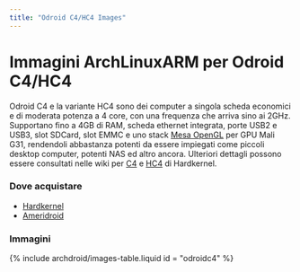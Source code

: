 ```yaml
---
title: "Odroid C4/HC4 Images"
---
```


# Immagini ArchLinuxARM per Odroid C4/HC4

Odroid C4 e la variante HC4 sono dei computer a singola scheda economici e
di moderata potenza a 4 core, con una frequenza che arriva sino ai 2GHz.
Supportano fino a 4GB di RAM, scheda ethernet integrata, porte USB2 e USB3,
slot SDCard, slot EMMC e uno stack [Mesa OpenGL] per GPU Mali G31, rendendoli
abbastanza potenti da essere impiegati come piccoli desktop computer,
potenti NAS ed altro ancora. Ulteriori dettagli possono essere consultati
nelle wiki per [C4] e [HC4] di Hardkernel.

### Dove acquistare

* [Hardkernel]
* [Ameridroid]

### Immagini

{% include archdroid/images-table.liquid id = "odroidc4" %}

[Ameridroid]:  https://www.ameridroid.com/
[Hardkernel]:  https://www.hardkernel.com/
[C4]:          https://wiki.odroid.com/odroid-c4/odroid-c4
[HC4]:         https://wiki.odroid.com/odroid-hc4/odroid-hc4
[Mesa OpenGL]: https://mesa3d.org
